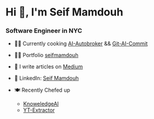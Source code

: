 <h1 align="left">Hi 👋, I'm Seif Mamdouh</h1>
<h3 align="left">Software Engineer in NYC </h3>

- 👨‍🍳 Currently cooking [AI-Autobroker](https://nextjs-boilerplate-seif-mamdouhs-projects.vercel.app/) && [Git-AI-Commit](https://github.com/the-cafe/git-ai-commit)

- 👨‍💻 Portfolio [seifmamdouh](https://www.seifmamdouh.com/)

- 📝 I write articles on [Medium](https://medium.com/@seifmamdouh7878)

- 🤝 LinkedIn: [Seif Mamdouh](https://www.linkedin.com/in/seif-mamdouh/)

- 🍽️ Recently Chefed up
  - [KnoweledgeAI](https://knowledge2.vercel.app/)
  - [YT-Extractor](https://extract.coreyja.wtf/)
